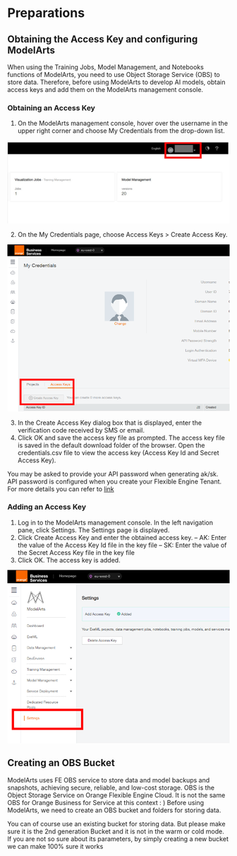 #  Preparations

## Obtaining the Access Key and configuring ModelArts

When using the Training Jobs, Model Management, and Notebooks functions of ModelArts, you need to use Object Storage Service (OBS) to store data. Therefore, before using ModelArts to develop AI models, obtain access keys and add them on the ModelArts management console.

### Obtaining an Access Key

1. On the ModelArts management console, hover over the username in the upper right corner and choose My Credentials from the drop-down list.

<p align="center">
 <img src="Images/credentials.JPG">
</p>

2. On the My Credentials page, choose Access Keys > Create Access Key.

<p align="center">
 <img src="Images/Picture2.png">
</p>

3. In the Create Access Key dialog box that is displayed, enter the verification code received by SMS or email.
4. Click OK and save the access key file as prompted. The access key file is saved in the default download folder of the browser. Open the credentials.csv file to view the access key (Access Key Id and Secret Access Key).

You may be asked to provide your API password when generating ak/sk. API password is configured when you create your Flexible Engine Tenant. For more details you can refer to [link](FAQ/How-to-get-api-password.md)

### Adding an Access Key

1. Log in to the ModelArts management console. In the left navigation pane, click Settings. The Settings page is displayed.
2. Click Create Access Key and enter the obtained access key.
  – AK: Enter the value of the Access Key Id file in the key file
  – SK: Enter the value of the Secret Access Key file in the key file
3. Click OK. The access key is added.

<p align="center">
 <img src="Images/Picture3.png">
</p>

## Creating an OBS Bucket

ModelArts uses FE OBS service to store data and model backups and snapshots, achieving secure, reliable, and low-cost storage. OBS is the Object Storage Service on Orange Flexible Engine Cloud. It is not the same OBS for Orange Business for Service at this context : ) Before using ModelArts, we need to create an OBS bucket and folders for storing data.

You can of course use an existing bucket for storing data. But please make sure it is the 2nd generation Bucket and it is not in the warm or cold mode. If you are not so sure about its parameters, by simply creating a new bucket we can make 100% sure it works
